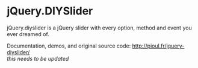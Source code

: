 jQuery.DIYSlider
================

jQuery.diyslider is a jQuery slider with every option, method and event you ever dreamed of.

Documentation, demos, and original source code: <http://pioul.fr/jquery-diyslider/>  
*this needs to be updated*
